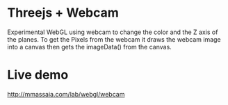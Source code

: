 Threejs + Webcam
================

Experimental WebGL using webcam to change the color and the Z axis of the planes.
To get the Pixels from the webcam it draws the webcam image into a canvas then gets the imageData() from the canvas.

Live demo
=========

http://mmassaia.com/lab/webgl/webcam
